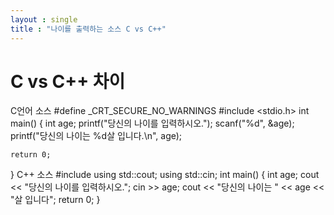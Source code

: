 ```yaml
---
layout : single
title : "나이를 출력하는 소스 C vs C++"
---
```


# C vs C++ 차이
C언어 소스
#define _CRT_SECURE_NO_WARNINGS
#include <stdio.h>
int main()
{
	int age;
	printf("당신의 나이를 입력하시오.");
	scanf("%d", &age);
	printf("당신의 나이는 %d살 입니다.\n", age);

	return 0;
}
C++ 소스 
#include <iostream>
using std::cout;
using std::cin;
int main()
{
	int age;
	cout << "당신의 나이를 입력하시오.";
	cin >> age;
	cout << "당신의 나이는 " << age << "살 입니다";
	return 0;
}
  
